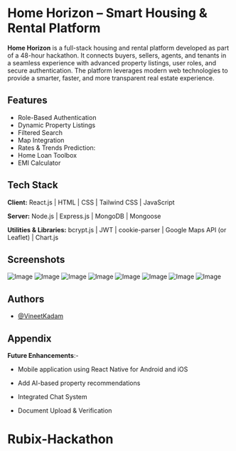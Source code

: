 # Home Horizon – Smart Housing & Rental Platform

**Home Horizon** is a full-stack housing and rental platform developed as part of a 48-hour hackathon. It connects buyers, sellers, agents, and tenants in a seamless experience with advanced property listings, user roles, and secure authentication. The platform leverages modern web technologies to provide a smarter, faster, and more transparent real estate experience.


## Features

- Role-Based Authentication
- Dynamic Property Listings
- Filtered Search
- Map Integration
- Rates & Trends Prediction:
- Home Loan Toolbox
- EMI Calculator

## Tech Stack

**Client:** React.js | HTML | CSS | Tailwind CSS | JavaScript

**Server:** Node.js | Express.js | MongoDB | Mongoose 

**Utilities & Libraries:** bcrypt.js | JWT | cookie-parser | Google Maps API (or Leaflet) | Chart.js

## Screenshots

![Image](https://github.com/user-attachments/assets/66960d55-881c-4ab8-9424-f3f07a8c6c5a)
![Image](https://github.com/user-attachments/assets/ed449f75-e8b4-4273-961c-df8c8f6346b4)
![Image](https://github.com/user-attachments/assets/7f06d0f5-9a3f-4c8c-825e-e4b0031023c0)
![Image](https://github.com/user-attachments/assets/aeb7dec0-7900-49ef-a89d-45cd8f880e72)
![Image](https://github.com/user-attachments/assets/44e0eb92-2c55-4995-9fe8-95584098a8eb)
![Image](https://github.com/user-attachments/assets/e1d9e4a3-4dbd-4583-a48f-c63cd75fb34b)
![Image](https://github.com/user-attachments/assets/9a4ba247-adc3-4ecc-9b24-08ea6e9cb6df)
![Image](https://github.com/user-attachments/assets/2a043e5f-e631-496a-9606-358c89dc7102)


## Authors

- [@VineetKadam](https://github.com/VineetKadam)


## Appendix

**Future Enhancements**:-

- Mobile application using React Native for Android and iOS

- Add AI-based property recommendations

- Integrated Chat System

- Document Upload & Verification


# Rubix-Hackathon
